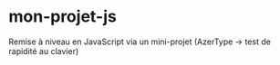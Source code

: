 # mon-projet-js
Remise à niveau en JavaScript via un mini-projet (AzerType -> test de rapidité au clavier)

